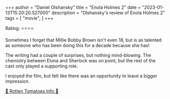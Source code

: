 +++
author = "Daniel Olshansky"
title = "Enola Holmes 2"
date = "2023-01-13T15:20:20.527000"
description = "Olshansky's review of Enola Holmes 2"
tags = [
    "movie",
]
+++

Rating: ⭐⭐⭐⭐

Sometimes I forget that Millie Bobby Brown isn't even 18, but is as talented as someone who has been doing this for a decade because she has!

The writing had a couple of surprises, but nothing mind-blowing. The chemistry between Elona and Sherlock was on point, but the rest of the cast only played a supporting role.

I enjoyed the film, but felt like there was an opportunity to leave a bigger impression.

[🍅 Rotten Tomatoes Info 🍅](https://www.rottentomatoes.com//m/enola_holmes_2)